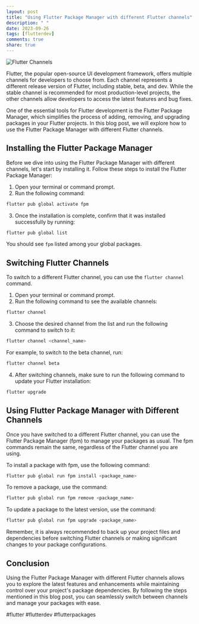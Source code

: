 ```yaml
---
layout: post
title: "Using Flutter Package Manager with different Flutter channels"
description: " "
date: 2023-09-26
tags: [flutterdev]
comments: true
share: true
---
```


![Flutter Channels](https://cdn.techinasia.com/data/images/f027a9eec073c2a484c47a78676cf459.jpg)

Flutter, the popular open-source UI development framework, offers multiple channels for developers to choose from. Each channel represents a different release version of Flutter, including stable, beta, and dev. While the stable channel is recommended for most production-level projects, the other channels allow developers to access the latest features and bug fixes.

One of the essential tools for Flutter development is the Flutter Package Manager, which simplifies the process of adding, removing, and upgrading packages in your Flutter projects. In this blog post, we will explore how to use the Flutter Package Manager with different Flutter channels.

## Installing the Flutter Package Manager

Before we dive into using the Flutter Package Manager with different channels, let's start by installing it. Follow these steps to install the Flutter Package Manager:

1. Open your terminal or command prompt.
2. Run the following command:

```bash
flutter pub global activate fpm
```

3. Once the installation is complete, confirm that it was installed successfully by running:

```bash
flutter pub global list
```

You should see `fpm` listed among your global packages.

## Switching Flutter Channels

To switch to a different Flutter channel, you can use the `flutter channel` command.

1. Open your terminal or command prompt.
2. Run the following command to see the available channels:

```bash
flutter channel
```

3. Choose the desired channel from the list and run the following command to switch to it:

```bash
flutter channel <channel_name>
```

For example, to switch to the beta channel, run:

```bash
flutter channel beta
```

4. After switching channels, make sure to run the following command to update your Flutter installation:

```bash
flutter upgrade
```

## Using Flutter Package Manager with Different Channels

Once you have switched to a different Flutter channel, you can use the Flutter Package Manager (fpm) to manage your packages as usual. The fpm commands remain the same, regardless of the Flutter channel you are using.

To install a package with fpm, use the following command:

```bash
flutter pub global run fpm install <package_name>
```

To remove a package, use the command:

```bash
flutter pub global run fpm remove <package_name>
```

To update a package to the latest version, use the command:

```bash
flutter pub global run fpm upgrade <package_name>
```

Remember, it is always recommended to back up your project files and dependencies before switching Flutter channels or making significant changes to your package configurations.

## Conclusion

Using the Flutter Package Manager with different Flutter channels allows you to explore the latest features and enhancements while maintaining control over your project's package dependencies. By following the steps mentioned in this blog post, you can seamlessly switch between channels and manage your packages with ease.

#flutter #flutterdev #flutterpackages
